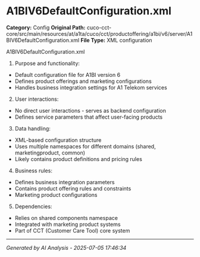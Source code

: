 # A1BIV6DefaultConfiguration.xml

**Category:** Config
**Original Path:** cuco-cct-core/src/main/resources/at/a1ta/cuco/cct/productoffering/a1bi/v6/server/A1BIV6DefaultConfiguration.xml
**File Type:** XML configuration

A1BIV6DefaultConfiguration.xml
1. Purpose and functionality:
- Default configuration file for A1BI version 6
- Defines product offerings and marketing configurations
- Handles business integration settings for A1 Telekom services

2. User interactions:
- No direct user interactions - serves as backend configuration
- Defines service parameters that affect user-facing products

3. Data handling:
- XML-based configuration structure
- Uses multiple namespaces for different domains (shared, marketingproduct, common)
- Likely contains product definitions and pricing rules

4. Business rules:
- Defines business integration parameters
- Contains product offering rules and constraints
- Marketing product configurations

5. Dependencies:
- Relies on shared components namespace
- Integrated with marketing product systems
- Part of CCT (Customer Care Tool) core system

---
*Generated by AI Analysis - 2025-07-05 17:46:34*
